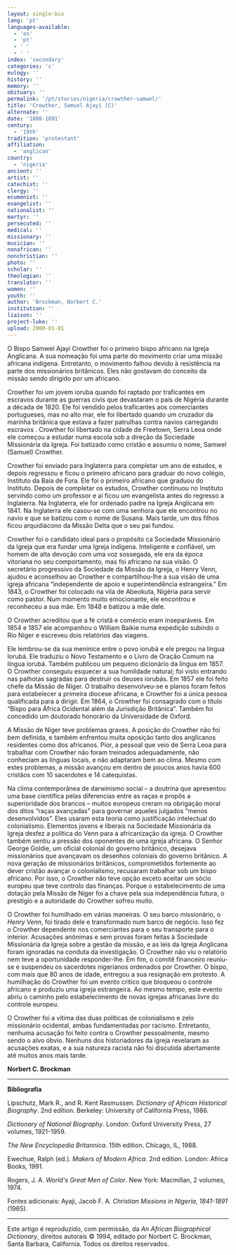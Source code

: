 ```yaml
---
layout: single-bio
lang: 'pt'
languages-available:
  - 'en'
  - 'pt'
  - ' '
  - ' '
index: 'secondary'
categories: 'c'
eulogy: ''
history: ''
memory: ''
obituary: ''
permalink: '/pt/stories/nigeria/crowther-samwel/'
title: 'Crowther, Samuel Ajayi (C)'
alternate: ''
date: '1808-1891'
century:
  - '19th'
tradition: 'protestant'
affiliation:
  - 'anglican'
country:
  - 'nigeria'
ancient: ''
artist: ''
catechist: ''
clergy: ''
ecumenist: ''
evangelist: ''
nationalist: ''
martyr: ''
persecuted: ''
medical: ''
missionary: ''
musician: ''
nonafrican: ''
nonchristian: ''
photo: ''
scholar: ''
theologian: ''
translator: ''
women: ''
youth: ''
author: 'Brockman, Norbert C.'
institution: ''
liaison: ''
project-luke: ''
upload: 2000-01-01
---
```



O Bispo Samwel Ajayi Crowther foi o primeiro bispo africano na Igreja Anglicana. A sua nomeação foi uma parte do movimento criar uma missão africana indígena. Entretanto, o movimento falhou devido à resistência na parte dos missionários britânicos. Eles não gostavam do conceito da missão sendo dirigido por um africano.

Crowther foi um jovem ioruba quando foi raptado por traficantes em escravos durante as guerras civis que devastaram o país de Nigéria durante a década de 1820. Ele foi vendido pelos traficantes aos comerciantes portugueses, mas no alto mar, ele foi libertado quando um cruzador da marinha britânica que estava a fazer patrulhas contra navios carregando escravos . Crowther foi libertado na cidade de Freetown, Serra Leoa onde ele começou a estudar numa escola sob a direção da Sociedade Missionária da Igreja. Foi batizado como cristão e assumiu o nome, Samwel (Samuel) Crowther.

Crowther foi enviado para Inglaterra para completar um ano de estudos, e depois regressou e ficou o primeiro africano para graduar do novo colégio, Instituto da Baía de Fora. Ele foi o primeiro africano que graduou do Instituto. Depois de completar os estudos, Crowther continuou no Instituto servindo como um professor e aí ficou um evangelista antes do regresso a Inglaterra. Na Inglaterra, ele for ordenado padre na Igreja Anglicana em 1841. Na Inglaterra ele casou-se com uma senhora que ele encontrou no navio e que se batizou com o nome de Susana. Mais tarde, um dos filhos ficou arquidiácono da Missão Delta que o seu pai fundou.

Crowther foi o candidato ideal para o propósito ca Sociedade Missionário da Igreja que era fundar uma Igreja indígena. Inteligente e confiável, um homem de alta devoção com uma voz sossegada, ele era da época vitoriana no seu comportamento, mas foi africano na sua visão. O secretário progressivo da Sociedade da Missão da Igreja, o Henry Venn, ajudou e aconselhou ao Crowther e compartilhou-lhe a sua visão de uma igreja africana “independente de apoio e superintendência estrangeira.” Em 1843, o Crowther foi colocado na vila de Abeokuta, Nigéria para servir como pastor. Num momento muito emocionante, ele encontrou e reconheceu a sua mãe. Em 1848 e batizou a mãe dele.

O Crowther acreditou que a fé cristã e comércio eram inseparáveis. Em 1854 e 1857 ele acompanhou o William Baikie numa expedição subindo o Rio Níger e escreveu dois relatórios das viagens.

Ele lembrou-se da sua meninice entre o povo iorubá e ele pregou na língua Iorubá. Ele traduziu o Novo Testamento e o Livro de Oração Comum na língua iorubá. Também publicou um pequeno dicionário da língua em 1857. O Crowther conseguiu esquecer a sua humildade natural; foi visto entrando nas palhotas sagradas para destruir os deuses iorubás. Em 1857 ele foi feito chefe da Missão de Níger. O trabalho desenvolveu-se e planos foram feitos para estabelecer a primeira diocese africana, e Crowther foi a única pessoa qualificada para a dirigir. Em 1864, o Crowther foi consagrado com o título “Bispo para África Ocidental além da Jurisdição Britânica”. Também foi concedido um doutorado honorário da Universidade de Oxford.

A Missão de Níger teve problemas graves. A posição do Crowther não foi bem definida, e também enfrentou muita oposição tanto dos anglicanos residentes como dos africanos. Pior, a pessoal que veio de Serra Leoa para trabalhar com Crowther não foram treinados adequadamente, não conheciam as línguas locais, e não adaptaram bem ao clima. Mesmo com estes problemas, a missão avançou em dentro de poucos anos havia 600 cristãos com 10 sacerdotes e 14 catequistas.

Na clima contemporânea de darwinismo social – a doutrina que apresentou uma base científica pelas diferencias entre as raças e propôs a superioridade dos brancos – muitos europeus creram na obrigação moral dos ditos “raças avançadas” para governar aqueles julgados “menos desenvolvidos”. Eles usaram esta teoria como justificação intelectual do colonialismo. Elementos jovens e liberais na Sociedade Missionária da Igreja desfez a política do Venn para a africanização da igreja. O Crowther também sentiu a pressão dos oponentes de uma igreja africana. O Senhor George Goldie, um oficial colonial do governo britânico, desejava missionários que avançavam os desenhos coloniais do governo britânico. A nova geração de missionários britânicos, comprometidos fortemente ao dever cristão avançar o colonialismo, recusaram trabalhar sob um bispo africano. Por isso, o Crowther não teve opção exceto aceitar um sócio europeu que teve controlo das finanças. Porque o estabelecimento de uma dotação pela Missão de Níger foi a chave pela sua independência futura, o prestígio e a autoridade do Crowther sofreu muito.

O Crowther foi humilhado em várias maneiras. O seu barco missionário, o *Henry Venn*, foi tirado dele e transformado num barco de negócio. Isso fez o Crowther dependente nos comerciantes para o seu transporte para o interior. Acusações anônimas e sem provas foram feitas à Sociedade Missionária da Igreja sobre a gestão da missão, e as leis da Igreja Anglicana foram ignoradas na conduta da investigação. O Crowther não viu o relatório nem teve a oportunidade responder-lhe. Em fim, o comitê financeiro reuniu-se e suspendeu os sacerdotes nigerianos ordenados por Crowther. O bispo, com mais que 80 anos de idade, entregou a sua resignação em protesto. A humilhação do Crowther foi um evento critico que bloqueou o controle africano e produziu uma igreja estrangeira. Ao mesmo tempo, este evento abriu o caminho pelo estabelecimento de novas igrejas africanas livre do controle europeu.

O Crowther foi a vítima das duas políticas de colonialismo e zelo missionário ocidental, ambas fundamentadas por racismo. Entretanto, nenhuma acusação foi feito contra o Crowther pessoalmente, mesmo sendo o alvo óbvio. Nenhuns dos historiadores da igreja revelaram as acusações exatas, e a sua natureza racista não foi discutida abertamente até muitos anos mais tarde.

**Norbert C. Brockman**

---

**Bibliografia**

Lipschutz, Mark R., and R. Kent Rasmussen. *Dictionary of African Historical Biography*. 2nd edition. Berkeley: University of California Press, 1986.

*Dictionary of National Biography*. London: Oxford University Press, 27 volumes, 1921-1959.

*The New Encyclopedia Britannica*. 15th edition. Chicago, IL, 1988.

Ewechue, Ralph (ed.). *Makers of Modern Africa*. 2nd edition. London: Africa Books, 1991.

Rogers, J. A. *World's Great Men of Color*. New York: Macmillan, 2 volumes, 1974.

Fontes adicionais: Ayaji, Jacob F. A. *Christian Missions in Nigeria, 1841-1891* (1965).

---

Este artigo é reproduzido, com permissão, da *An African Biographical Dictionary*, direitos autorais © 1994, editado por Norbert C. Brockman, Santa Barbara, California. Todos os direitos reservados.